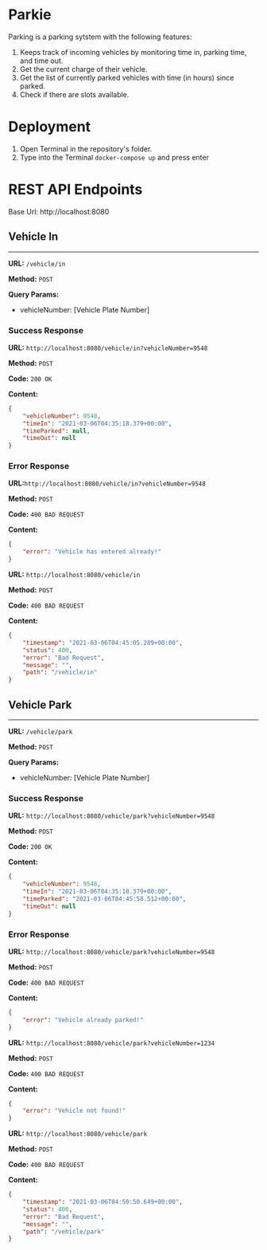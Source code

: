 # Parkie
Parking is a parking sytstem with the following features:
1. Keeps track of incoming vehicles by monitoring time in, parking time, and time out.
2. Get the current charge of their vehicle.
3. Get the list of currently parked vehicles with time (in hours) since parked.
4. Check if there are slots available. 

# Deployment
1. Open Terminal in the repository's folder.
2. Type into the Terminal ```docker-compose up``` and press enter

# REST API Endpoints
Base Url: http://localhost:8080

## Vehicle In

------------


**URL:** ```/vehicle/in```

**Method:** ```POST```

**Query Params:**
- vehicleNumber: [Vehicle Plate Number]

### Success Response
**URL:**  ```http://localhost:8080/vehicle/in?vehicleNumber=9548```

**Method:** ```POST```


**Code:** ```200 OK```

**Content:**

```json
{
    "vehicleNumber": 9548,
    "timeIn": "2021-03-06T04:35:18.379+00:00",
    "timeParked": null,
    "timeOut": null
}
```


### Error Response
**URL:**```http://localhost:8080/vehicle/in?vehicleNumber=9548```

**Method:** ```POST```

**Code:** ```400 BAD REQUEST```

**Content:**
```json
{
    "error": "Vehicle has entered already!"
}
```

**URL:** ```http://localhost:8080/vehicle/in```

**Method:** ```POST```

**Code:** ```400 BAD REQUEST```

**Content:**
```json
{
    "timestamp": "2021-03-06T04:45:05.289+00:00",
    "status": 400,
    "error": "Bad Request",
    "message": "",
    "path": "/vehicle/in"
}
```





## Vehicle Park

------------


**URL:** ```/vehicle/park```

**Method:** ```POST```

**Query Params:**
- vehicleNumber: [Vehicle Plate Number]

### Success Response
**URL:** ```http://localhost:8080/vehicle/park?vehicleNumber=9548```

**Method:** ```POST```

**Code:** ```200 OK```

**Content:**
```json
{
    "vehicleNumber": 9548,
    "timeIn": "2021-03-06T04:35:18.379+00:00",
    "timeParked": "2021-03-06T04:45:58.512+00:00",
    "timeOut": null
}
```


### Error Response
**URL:** ```http://localhost:8080/vehicle/park?vehicleNumber=9548```

**Method:** ```POST```

**Code:** ```400 BAD REQUEST```

**Content:**
```json
{
    "error": "Vehicle already parked!"
}
```

**URL:** ```http://localhost:8080/vehicle/park?vehicleNumber=1234```

**Method:** ```POST```

**Code:** ```400 BAD REQUEST```

**Content:**
```json
{
    "error": "Vehicle not found!"
}
```

**URL:** ```http://localhost:8080/vehicle/park```

**Method:** ```POST```

**Code:** ```400 BAD REQUEST```

**Content:**
```json
{
    "timestamp": "2021-03-06T04:50:50.649+00:00",
    "status": 400,
    "error": "Bad Request",
    "message": "",
    "path": "/vehicle/park"
}
```
